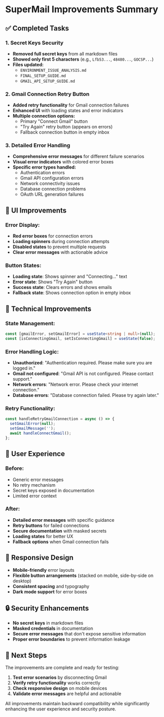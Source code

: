 # SuperMail Improvements Summary

## ✅ **Completed Tasks**

### **1. Secret Keys Security**
- **Removed full secret keys** from all markdown files
- **Showed only first 5 characters** (e.g., `Lfb53...`, `48480...`, `GOCSP...`)
- **Files updated:**
  - `ENVIRONMENT_ISSUE_ANALYSIS.md`
  - `FINAL_SETUP_GUIDE.md`
  - `GMAIL_API_SETUP_GUIDE.md`

### **2. Gmail Connection Retry Button**
- **Added retry functionality** for Gmail connection failures
- **Enhanced UI** with loading states and error indicators
- **Multiple connection options:**
  - Primary "Connect Gmail" button
  - "Try Again" retry button (appears on errors)
  - Fallback connection button in empty inbox

### **3. Detailed Error Handling**
- **Comprehensive error messages** for different failure scenarios
- **Visual error indicators** with colored error boxes
- **Specific error types handled:**
  - Authentication errors
  - Gmail API configuration errors
  - Network connectivity issues
  - Database connection problems
  - OAuth URL generation failures

## 🎨 **UI Improvements**

### **Error Display:**
- **Red error boxes** for connection errors
- **Loading spinners** during connection attempts
- **Disabled states** to prevent multiple requests
- **Clear error messages** with actionable advice

### **Button States:**
- **Loading state**: Shows spinner and "Connecting..." text
- **Error state**: Shows "Try Again" button
- **Success state**: Clears errors and shows emails
- **Fallback state**: Shows connection option in empty inbox

## 🔧 **Technical Improvements**

### **State Management:**
```typescript
const [gmailError, setGmailError] = useState<string | null>(null);
const [isConnectingGmail, setIsConnectingGmail] = useState(false);
```

### **Error Handling Logic:**
- **Unauthorized**: "Authentication required. Please make sure you are logged in."
- **Gmail not configured**: "Gmail API is not configured. Please contact support."
- **Network errors**: "Network error. Please check your internet connection."
- **Database errors**: "Database connection failed. Please try again later."

### **Retry Functionality:**
```typescript
const handleRetryGmailConnection = async () => {
  setGmailError(null);
  setGmailMessage('');
  await handleConnectGmail();
};
```

## 🚀 **User Experience**

### **Before:**
- Generic error messages
- No retry mechanism
- Secret keys exposed in documentation
- Limited error context

### **After:**
- **Detailed error messages** with specific guidance
- **Retry buttons** for failed connections
- **Secure documentation** with masked secrets
- **Loading states** for better UX
- **Fallback options** when Gmail connection fails

## 📱 **Responsive Design**

- **Mobile-friendly** error layouts
- **Flexible button arrangements** (stacked on mobile, side-by-side on desktop)
- **Consistent spacing** and typography
- **Dark mode support** for error boxes

## 🔒 **Security Enhancements**

- **No secret keys** in markdown files
- **Masked credentials** in documentation
- **Secure error messages** that don't expose sensitive information
- **Proper error boundaries** to prevent information leakage

## 🎯 **Next Steps**

The improvements are complete and ready for testing:

1. **Test error scenarios** by disconnecting Gmail
2. **Verify retry functionality** works correctly
3. **Check responsive design** on mobile devices
4. **Validate error messages** are helpful and actionable

All improvements maintain backward compatibility while significantly enhancing the user experience and security posture.
